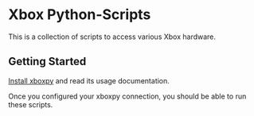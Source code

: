 # Xbox Python-Scripts

This is a collection of scripts to access various Xbox hardware.


## Getting Started

[Install xboxpy](https://github.com/XboxDev/xboxpy#install) and read its usage documentation.

Once you configured your xboxpy connection, you should be able to run these scripts.
